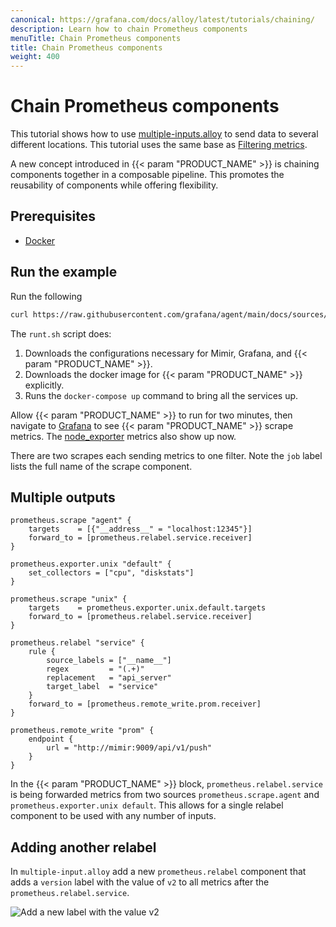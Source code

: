 ```yaml
---
canonical: https://grafana.com/docs/alloy/latest/tutorials/chaining/
description: Learn how to chain Prometheus components
menuTitle: Chain Prometheus components
title: Chain Prometheus components
weight: 400
---
```


# Chain Prometheus components

This tutorial shows how to use [multiple-inputs.alloy][] to send data to several different locations. This tutorial uses the same base as [Filtering metrics][].

A new concept introduced in {{< param "PRODUCT_NAME" >}} is chaining components together in a composable pipeline.
This promotes the reusability of components while offering flexibility.

## Prerequisites

* [Docker](https://www.docker.com/products/docker-desktop)

## Run the example

Run the following

```bash
curl https://raw.githubusercontent.com/grafana/agent/main/docs/sources/flow/tutorials/assets/runt.sh -O && bash ./runt.sh multiple-inputs.alloy
```

The `runt.sh` script does:

1. Downloads the configurations necessary for Mimir, Grafana, and {{< param "PRODUCT_NAME" >}}.
1. Downloads the docker image for {{< param "PRODUCT_NAME" >}} explicitly.
1. Runs the `docker-compose up` command to bring all the services up.

Allow {{< param "PRODUCT_NAME" >}} to run for two minutes, then navigate to [Grafana][] to see {{< param "PRODUCT_NAME" >}} scrape metrics.
The [node_exporter][] metrics also show up now.

There are two scrapes each sending metrics to one filter. Note the `job` label lists the full name of the scrape component.

## Multiple outputs

```river
prometheus.scrape "agent" {
    targets    = [{"__address__" = "localhost:12345"}]
    forward_to = [prometheus.relabel.service.receiver]
}

prometheus.exporter.unix "default" {
    set_collectors = ["cpu", "diskstats"]
}

prometheus.scrape "unix" {
    targets    = prometheus.exporter.unix.default.targets
    forward_to = [prometheus.relabel.service.receiver]
}

prometheus.relabel "service" {
    rule {
        source_labels = ["__name__"]
        regex         = "(.+)"
        replacement   = "api_server"
        target_label  = "service"
    }
    forward_to = [prometheus.remote_write.prom.receiver]
}

prometheus.remote_write "prom" {
    endpoint {
        url = "http://mimir:9009/api/v1/push"
    }
}
```

In the {{< param "PRODUCT_NAME" >}} block, `prometheus.relabel.service` is being forwarded metrics from two sources `prometheus.scrape.agent` and `prometheus.exporter.unix default`.
This allows for a single relabel component to be used with any number of inputs.

## Adding another relabel

In `multiple-input.alloy` add a new `prometheus.relabel` component that adds a `version` label with the value of `v2` to all metrics after the `prometheus.relabel.service`.

![Add a new label with the value v2](/media/docs/agent/screenshot-grafana-agent-chaining-scrape-v2.png)

[multiple-inputs.alloy]: ../assets/flow_configs/multiple-inputs.alloy
[Filtering metrics]: ../filtering-metrics/
[Grafana]: http://localhost:3000/explore?orgId=1&left=%5B%22now-1h%22,%22now%22,%22Mimir%22,%7B%22refId%22:%22A%22,%22instant%22:true,%22range%22:true,%22exemplar%22:true,%22expr%22:%22agent_build_info%7B%7D%22%7D%5D
[node_exporter]: http://localhost:3000/explore?orgId=1&left=%5B%22now-1h%22,%22now%22,%22Mimir%22,%7B%22refId%22:%22A%22,%22instant%22:true,%22range%22:true,%22exemplar%22:true,%22expr%22:%22node_cpu_seconds_total%22%7D%5D
